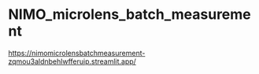 # NIMO_microlens_batch_measurement

https://nimomicrolensbatchmeasurement-zqmou3aldnbehlwfferuip.streamlit.app/